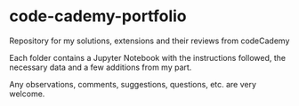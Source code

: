 # code-cademy-portfolio
Repository for my solutions, extensions and their reviews from codeCademy

Each folder contains a Jupyter Notebook with the instructions followed, the necessary data and a few additions from my part. 

Any observations, comments, suggestions, questions, etc. are very welcome. 

